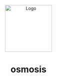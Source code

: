<!-- ⚠️ This README has been generated from the file(s) "blueprint.md" ⚠️--><p align="center">
  <img src="osmosis_logo.png" alt="Logo" width="150" height="auto" />
</p>
<h1 align="center">osmosis</h1>
